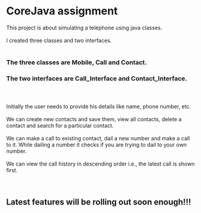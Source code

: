 # CoreJava assignment
This project is about simulating a telephone using java classes.<br><br>
I created three classes and two interfaces.<br><br>
### The three classes are Mobile, Call and Contact.<br>
### The two interfaces are Call_Interface and Contact_Interface.<br><br><br>
Initially the user needs to provide his details like name, phone number, etc.<br><br>
We can create new contacts and save them, view all contacts, delete a contact and search for a particular contact.<br><br>
We can make a call to existing contact, dail a new number and make a call to it. While dailing a number it checks if you are trying to dail to your own number.<br><br>
We can view the call history in descending order i.e., the latest call is shown first.<br><br><br>

## Latest features will be rolling out soon enough!!!
